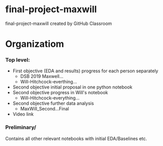 # final-project-maxwill
final-project-maxwill created by GitHub Classroom

# Organizatiom
### Top level:
- First objective (EDA and results) progress for each person separately
  - DSB 2019 Maxwell...
  - Will-Hitchcock-everthing...
- Second objective initial proposal in one python notebook
- Second objective progress in Will's notebook
  - Will-Hitchcock-everything...
- Second objective further data analysis 
  - MaxWill_Second...Final
- Video link

### Preliminary/
Contains all other relevant notebooks with initial EDA/Baselines etc.
